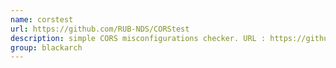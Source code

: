 ```yaml
---
name: corstest
url: https://github.com/RUB-NDS/CORStest
description: simple CORS misconfigurations checker. URL : https://github.com/RUB-NDS/CORStest Groups : blackarch blackarch-scanner blackarch-webapp
group: blackarch
---
```

